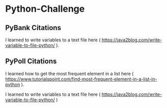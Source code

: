# Python-Challenge

## PyBank Citations
I learned to write variables to a text file here ( https://java2blog.com/write-variable-to-file-python/ ). 

## PyPoll Citations
I learned how to get the most frequent element in a list here ( https://www.tutorialspoint.com/find-most-frequent-element-in-a-list-in-python ). 

I learned to write variables to a text file here ( https://java2blog.com/write-variable-to-file-python/ )
